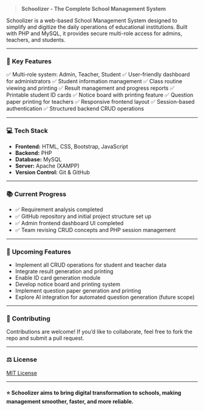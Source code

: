 > **Schoolizer - The Complete School Management System**

Schoolizer is a web-based School Management System designed to simplify and digitize the daily operations of educational institutions. Built with PHP and MySQL, it provides secure multi-role access for admins, teachers, and students.

---

### 🚀 **Key Features**

✅ Multi-role system: Admin, Teacher, Student
✅ User-friendly dashboard for administrators
✅ Student information management
✅ Class routine viewing and printing
✅ Result management and progress reports
✅ Printable student ID cards
✅ Notice board with printing feature
✅ Question paper printing for teachers
✅ Responsive frontend layout
✅ Session-based authentication
✅ Structured backend CRUD operations

---

### 💻 **Tech Stack**

* **Frontend:** HTML, CSS, Bootstrap, JavaScript
* **Backend:** PHP
* **Database:** MySQL
* **Server:** Apache (XAMPP)
* **Version Control:** Git & GitHub

---

### 📚 **Current Progress**

* ✅ Requirement analysis completed
* ✅ GitHub repository and initial project structure set up
* ✅ Admin frontend dashboard UI completed
* ✅ Team revising CRUD concepts and PHP session management

---

### 🎯 **Upcoming Features**

* Implement all CRUD operations for student and teacher data
* Integrate result generation and printing
* Enable ID card generation module
* Develop notice board and printing system
* Implement question paper generation and printing
* Explore AI integration for automated question generation (future scope)

---

### 🤝 **Contributing**

Contributions are welcome! If you’d like to collaborate, feel free to fork the repo and submit a pull request.

---

### ⚖️ **License**

[MIT License](LICENSE)

---

#### ⭐ **Schoolizer aims to bring digital transformation to schools, making management smoother, faster, and more reliable.**
